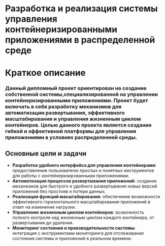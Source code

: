 # Разработка и реализация системы управления контейнеризированными приложениями в распределенной среде

# Краткое описание 
### Данный дипломный проект ориентирован на создание собственной системы,специализированной на управлении контейнеризированными приложениями. Проект будет включать в себя разработку механизмов для автоматизации развертывания, эффективного масштабирования и управления жизненным циклом контейнеров. Целью данного проекта является создание гибкой и эффективной платформы для управления приложениями в условиях распределенной среды. 

## Основные цели и задачи
- **Разработка удобного интерфейса для управления контейнерами**: предоставление пользователю простых и понятных инструментов для работы с контейнеризированными приложениями.
- **Автоматизация процессов развертывания приложений**: создание механизмов для быстрого и удобного развертывания новых версий приложений без простоев и потери данных.
- **Реализация функций масштабирования**: обеспечение возможности эффективного горизонтального масштабирования приложений в ответ на изменение нагрузки.
- **Управление жизненным циклом контейнеров**: возможность полного контроля над жизненным циклом каждого контейнера, от развертывания до удаления.
- **Мониторинг состояния и производительности системы**: интеграция с инструментами мониторинга для отслеживания состояния системы и приложений в реальном времени.

